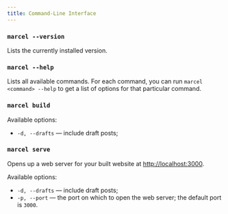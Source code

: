 ```yaml
---
title: Command-Line Interface
---
```


### `marcel --version`

Lists the currently installed version.

### `marcel --help`

Lists all available commands. For each command, you can run `marcel <command> --help` to get a list of options for that particular command.

### `marcel build`

Available options:

* `-d, --drafts` — include draft posts;

### `marcel serve`

Opens up a web server for your built website at [http://localhost:3000](http://localhost:3000).

Available options:

* `-d, --drafts` — include draft posts;
* `-p, --port` — the port on which to open the web server; the default port is `3000`.